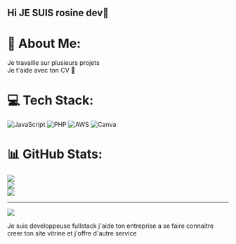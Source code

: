 ## Hi JE SUIS rosine dev👋


# 💫 About Me:
Je travaille sur plusieurs projets<br>
Je t'aide avec ton CV 🚀

# 💻 Tech Stack:
![JavaScript](https://img.shields.io/badge/javascript-%23323330.svg?style=for-the-badge&logo=javascript&logoColor=%23F7DF1E)
![PHP](https://img.shields.io/badge/php-%23777BB4.svg?style=for-the-badge&logo=php&logoColor=white)
![AWS](https://img.shields.io/badge/AWS-%23FF9900.svg?style=for-the-badge&logo=amazon-aws&logoColor=white)
![Canva](https://img.shields.io/badge/Canva-%2300C4CC.svg?style=for-the-badge&logo=Canva&logoColor=white)

# 📊 GitHub Stats:
![](https://github-readme-stats.vercel.app/api?username=Ro-sina-dev&theme=dark&hide_border=false&include_all_commits=true&count_private=true)<br/>
![](https://nirzak-streak-stats.vercel.app/?user=Ro-sina-dev&theme=dark&hide_border=false)<br/>
![](https://github-readme-stats.vercel.app/api/top-langs/?username=Ro-sina-dev&theme=dark&hide_border=false&include_all_commits=true&count_private=true&layout=compact)

---

[![](https://visitcount.itsvg.in/api?id=Ro-sina-dev&icon=0&color=0)](https://visitcount.itsvg.in)

<!-- Proudly created with GPRM ( https://gprm.itsvg.in ) -->

Je suis developpeuse fullstack 
j'aide ton entreprise a se faire connaitre 
creer ton site vitrine 
et j'offre d'autre service 
